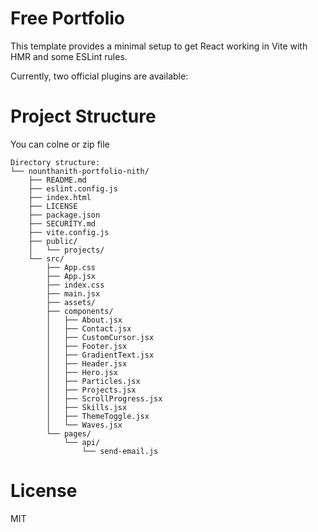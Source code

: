 # Free Portfolio

This template provides a minimal setup to get React working in Vite with HMR and some ESLint rules.

Currently, two official plugins are available:

# Project Structure

You can colne or zip file

```
Directory structure:
└── nounthanith-portfolio-nith/
    ├── README.md
    ├── eslint.config.js
    ├── index.html
    ├── LICENSE
    ├── package.json
    ├── SECURITY.md
    ├── vite.config.js
    ├── public/
    │   └── projects/
    └── src/
        ├── App.css
        ├── App.jsx
        ├── index.css
        ├── main.jsx
        ├── assets/
        ├── components/
        │   ├── About.jsx
        │   ├── Contact.jsx
        │   ├── CustomCursor.jsx
        │   ├── Footer.jsx
        │   ├── GradientText.jsx
        │   ├── Header.jsx
        │   ├── Hero.jsx
        │   ├── Particles.jsx
        │   ├── Projects.jsx
        │   ├── ScrollProgress.jsx
        │   ├── Skills.jsx
        │   ├── ThemeToggle.jsx
        │   └── Waves.jsx
        └── pages/
            └── api/
                └── send-email.js

```

# License

MIT
